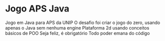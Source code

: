 # Jogo APS Java
Jogo em Java para APS da UNIP
O desafio foi criar o jogo do zero, usando apenas o Java sem nenhuma engine
Plataforma 2d usando conceitos básicos de POO
Seja feliz, é obrigatório
Todo poder emana do código
